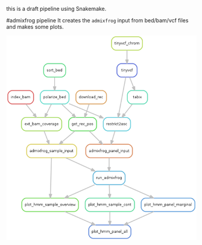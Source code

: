 this is a draft pipeline using Snakemake.

#admixfrog pipeline
It creates the `admixfrog` input from bed/bam/vcf files and makes some plots.


![rules.png](rules.png) 
